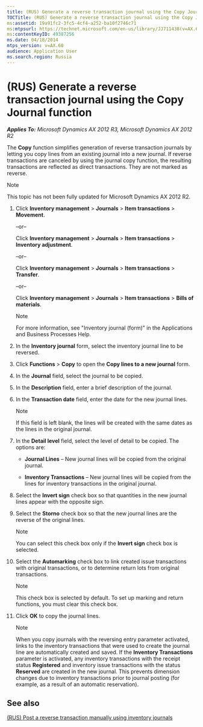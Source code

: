 ```yaml
---
title: (RUS) Generate a reverse transaction journal using the Copy Journal function
TOCTitle: (RUS) Generate a reverse transaction journal using the Copy Journal function
ms:assetid: 19a91fc2-3fc5-4cf4-a252-ba10f2746c71
ms:mtpsurl: https://technet.microsoft.com/en-us/library/JJ711438(v=AX.60)
ms:contentKeyID: 49387256
ms.date: 04/18/2014
mtps_version: v=AX.60
audience: Application User
ms.search.region: Russia
---
```


# (RUS) Generate a reverse transaction journal using the Copy Journal function 


_**Applies To:** Microsoft Dynamics AX 2012 R3, Microsoft Dynamics AX 2012 R2_

The **Copy** function simplifies generation of reverse transaction journals by letting you copy lines from an existing journal into a new journal. If reverse transactions are canceled by using the journal copy function, the resulting transactions are reflected as direct transactions. They are not marked as reverse.


> [!NOTE]
> <P>This topic has not been fully updated for Microsoft Dynamics AX 2012 R2.</P>



1.  Click **Inventory management** \> **Journals** \> **Item transactions** \> **Movement**.
    
    –or–
    
    Click **Inventory management** \> **Journals** \> **Item transactions** \> **Inventory adjustment**.
    
    –or–
    
    Click **Inventory management** \> **Journals** \> **Item transactions** \> **Transfer**.
    
    –or–
    
    Click **Inventory management** \> **Journals** \> **Item transactions** \> **Bills of materials**.
    

    > [!NOTE]
    > <P>For more information, see "Inventory journal (form)" in the Applications and Business Processes Help.</P>



2.  In the **Inventory journal** form, select the inventory journal line to be reversed.

3.  Click **Functions** \> **Copy** to open the **Copy lines to a new journal** form.

4.  In the **Journal** field, select the journal to be copied.

5.  In the **Description** field, enter a brief description of the journal.

6.  In the **Transaction date** field, enter the date for the new journal lines.
    

    > [!NOTE]
    > <P>If this field is left blank, the lines will be created with the same dates as the lines in the original journal.</P>



7.  In the **Detail level** field, select the level of detail to be copied. The options are:
    
      - **Journal Lines** – New journal lines will be copied from the original journal.
    
      - **Inventory Transactions** – New journal lines will be copied from the lines for inventory transactions in the original journal.

8.  Select the **Invert sign** check box so that quantities in the new journal lines appear with the opposite sign.

9.  Select the **Storno** check box so that the new journal lines are the reverse of the original lines.
    

    > [!NOTE]
    > <P>You can select this check box only if the <STRONG>Invert sign</STRONG> check box is selected.</P>



10. Select the **Automarking** check box to link created issue transactions with original transactions, or to determine return lots from original transactions.
    

    > [!NOTE]
    > <P>This check box is selected by default. To set up marking and return functions, you must clear this check box.</P>



11. Click **ОK** to copy the journal lines.
    

    > [!NOTE]
    > <P>When you copy journals with the reversing entry parameter activated, links to the inventory transactions that were used to create the journal line are automatically created and saved. If the <STRONG>Inventory Transactions</STRONG> parameter is activated, any inventory transactions with the receipt status <STRONG>Registered</STRONG> and inventory issue transactions with the status <STRONG>Reserved</STRONG> are created in the new journal. This prevents dimension changes due to inventory transactions prior to journal posting (for example, as a result of an automatic reservation).</P>



## See also

[(RUS) Post a reverse transaction manually using inventory journals](rus-post-a-reverse-transaction-manually-using-inventory-journals.md)

  


